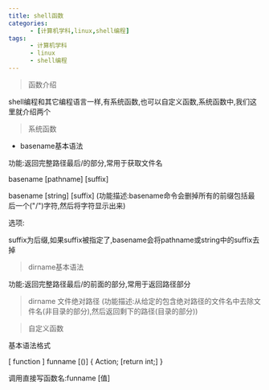 ```yaml
---
title: shell函数
categories: 
      - [计算机学科,linux,shell编程]
tags:
      - 计算机学科
      - linux
      - shell编程
---
```


> 函数介绍

shell编程和其它编程语言一样,有系统函数,也可以自定义函数,系统函数中,我们这里就介绍两个

> 系统函数

- basename基本语法

功能:返回完整路径最后/的部分,常用于获取文件名

basename [pathname] [suffix]

basename [string] [suffix] (功能描述:basename命令会删掉所有的前缀包括最后一个("/")字符,然后将字符显示出来)

选项:

suffix为后缀,如果suffix被指定了,basename会将pathname或string中的suffix去掉

> dirname基本语法

功能:返回完整路径最后/的前面的部分,常用于返回路径部分

> dirname 文件绝对路径 (功能描述:从给定的包含绝对路径的文件名中去除文件名(非目录的部分),然后返回剩下的路径(目录的部分))

> 自定义函数

基本语法格式

[ function ] funname [()]
{
    Action;
    [return int;]
}

调用直接写函数名:funname [值]

